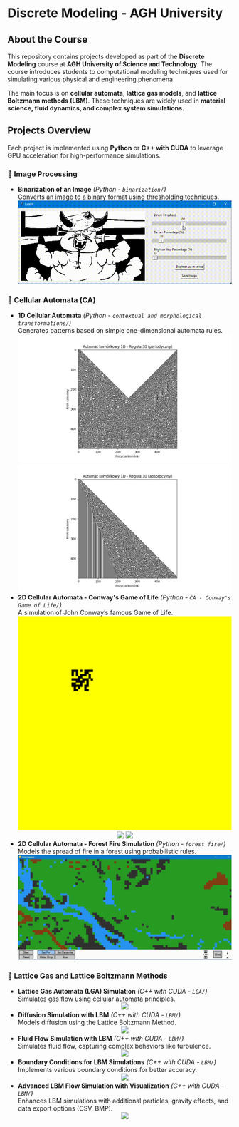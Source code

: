# Discrete Modeling - AGH University

## About the Course  
This repository contains projects developed as part of the **Discrete Modeling** course at **AGH University of Science and Technology**. The course introduces students to computational modeling techniques used for simulating various physical and engineering phenomena.  

The main focus is on **cellular automata**, **lattice gas models**, and **lattice Boltzmann methods (LBM)**. These techniques are widely used in **material science, fluid dynamics, and complex system simulations**.  

## Projects Overview  

Each project is implemented using **Python** or **C++ with CUDA** to leverage GPU acceleration for high-performance simulations.

### 🔹 Image Processing
- **Binarization of an Image** *(Python - `binarization/`)*  
  Converts an image to a binary format using thresholding techniques.  
  <div align="center">
      <img src="media/binarization.gif">
  </div>  

### 🔹 Cellular Automata (CA)
- **1D Cellular Automata** *(Python - `contextual and morphological transformations/`)*  
  Generates patterns based on simple one-dimensional automata rules.  
  <div align="center">
      <img src="media/1d1.png">
      <img src="media/1d2.png">
  </div>  
- **2D Cellular Automata - Conway's Game of Life** *(Python - `CA - Conway's Game of Life/`)*  
  A simulation of John Conway’s famous Game of Life.  
  <div align="center">
      <img src="media/RANDOM_1.gif" width="500">
      <img src="media/RANDOM_2.gif" width="500">
      <img src="media/GLIDER_GUN_REFLECTING_5000.gif" width="500">
  </div>  
- **2D Cellular Automata - Forest Fire Simulation** *(Python - `forest fire/`)*  
  Models the spread of fire in a forest using probabilistic rules.  
  <div align="center">
      <img src="media/forest.gif">
  </div>  

### 🔹 Lattice Gas and Lattice Boltzmann Methods
- **Lattice Gas Automata (LGA) Simulation** *(C++ with CUDA - `LGA/`)*  
  Simulates gas flow using cellular automata principles.  
  <div align="center">
      <img src="media/LGA.gif" width="800">
  </div>  
- **Diffusion Simulation with LBM** *(C++ with CUDA - `LBM/`)*  
  Models diffusion using the Lattice Boltzmann Method.  
  <div align="center">
      <img src="media/LBM_diffusion.gif">
  </div>  
- **Fluid Flow Simulation with LBM** *(C++ with CUDA - `LBM/`)*  
  Simulates fluid flow, capturing complex behaviors like turbulence.  
  <div align="center">
      <img src="media/lbm_fluid_flow.gif">
  </div>  
- **Boundary Conditions for LBM Simulations** *(C++ with CUDA - `LBM/`)*  
  Implements various boundary conditions for better accuracy.  
  <div align="center">
      <img src="media/lbm_bc.gif">
  </div>  
- **Advanced LBM Flow Simulation with Visualization** *(C++ with CUDA - `LBM/`)*  
  Enhances LBM simulations with additional particles, gravity effects, and data export options (CSV, BMP).  
  <div align="center">
      <img src="media/particles.gif">
  </div>  
